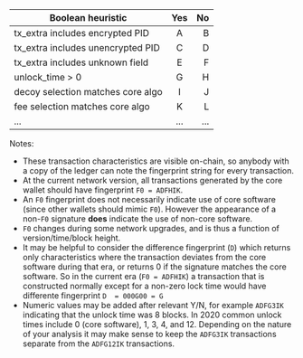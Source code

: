 | Boolean heuristic | Yes | No| 
| ------------- |:-------------:| -----:|
| tx_extra includes encrypted PID | A | B | 
| tx_extra includes unencrypted PID | C | D |
| tx_extra includes unknown field | E | F |
| unlock_time > 0 | G | H | 
| decoy selection matches core algo | I | J |
| fee selection matches core algo | K | L |
| ... | ... | ... |

Notes:
-  These transaction characteristics are visible on-chain, so anybody with a copy of the ledger can note the fingerprint string for every transaction.
-  At the current network version, all transactions generated by the core wallet should have fingerprint `F0 = ADFHIK`.
-  An `F0` fingerprint does not necessarily indicate use of core software (since other wallets should mimic `F0`). However the appearance of a non-`F0` signature __does__ indicate the use of non-core software.
-  `F0` changes during some network upgrades, and is thus a function of version/time/block height. 
-  It may be helpful to consider the difference fingerprint (`D`) which returns only characteristics where the transaction deviates from the core software during that era, or returns 0 if the signature matches the core software. So in the current era (`F0 = ADFHIK`) a transaction that is constructed normally except for a non-zero lock time would have differente fingerprint `D  = 000G00 = G`
-  Numeric values may be added after relevant Y/N, for example `ADFG3IK` indicating that the unlock time was 8 blocks. In 2020 common unlock times include 0 (core software), 1, 3, 4, and 12. Depending on the nature of your analysis it may make sense to keep the `ADFG3IK` transactions separate from the `ADFG12IK` transactions.
